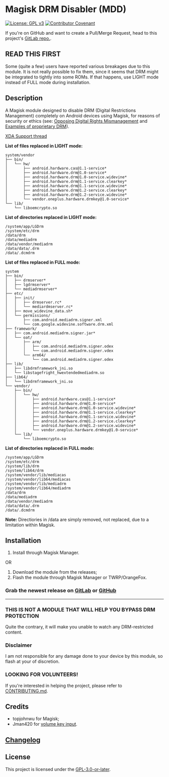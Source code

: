 # Magisk DRM Disabler (MDD) 
[![License: GPL v3](https://img.shields.io/badge/License-GPLv3-blue.svg)](https://www.gnu.org/licenses/gpl-3.0) [![Contributor Covenant](https://img.shields.io/badge/Contributor%20Covenant-v2.0%20adopted-ff69b4.svg)](CODE_OF_CONDUCT.md) 

If you're on GitHub and want to create a Pull/Merge Request, head to this project's [GitLab repo.](https://gitlab.com/Atrate/magisk-drm-disabler/).

## READ THIS FIRST

Some (quite a few) users have reported various breakages due to this module. It is not really possible to fix them, since it seems that DRM might be integrated to tightly into some ROMs. If that happens, use LIGHT mode instead of FULL mode during installation.

## Description

A Magisk module designed to disable DRM (Digital Restrictions Management) completely on Android devices using Magisk, for reasons of security or ethics (see: [Opposing Digital Rights Mismanagement](https://www.gnu.org/philosophy/opposing-drm.en.html) and [Examples of proprietary DRM](https://www.gnu.org/proprietary/proprietary-drm.en.html)).

[XDA Support thread](https://forum.xda-developers.com/apps/magisk/module-magisk-drm-disabler-t4070117)


**List of files replaced in LIGHT mode:**
```
system/vendor
├── bin/
│   └── hw/
│       ├── android.hardware.cas@1.1-service*
│       ├── android.hardware.drm@1.0-service*
│       ├── android.hardware.drm@1.0-service.widevine*
│       ├── android.hardware.drm@1.1-service.clearkey*
│       ├── android.hardware.drm@1.1-service.widevine*
│       ├── android.hardware.drm@1.2-service.clearkey*
│       ├── android.hardware.drm@1.2-service.widevine*
│       └── vendor.oneplus.hardware.drmkey@1.0-service*
└── lib/
    └── liboemcrypto.so
```

**List of directories replaced in LIGHT mode:**
```
/system/app/LGDrm
/system/etc/drm
/data/drm
/data/mediadrm
/data/vendor/mediadrm
/data/data/.drm
/data/.dcmdrm
```

**List of files replaced in FULL mode:**
```
system
├── bin/
│   ├── drmserver*
│   ├── lgdrmserver*
│   └── mediadrmserver*
├── etc/
│   ├── init/
│   │   ├── drmserver.rc*
│   │   └── mediardmserver.rc*
│   ├── move_widevine_data.sh*
│   └── permissions/
│       ├── com.android.mediadrm.signer.xml
│       └── com.google.widevine.software.drm.xml
├── framework/
│   ├── com.android.mediadrm.signer.jar*
│   └── oat/
│       ├── arm/
│       │   ├── com.android.mediadrm.signer.odex
│       │   └── com.android.mediadrm.signer.vdex
│       └── arm64/
│           └── com.android.mediadrm.signer.odex
├── lib/
│   ├── libdrmframework_jni.so
│   └── libstagefright_hwextendedmediadrm.so
├── lib64/
│   └── libdrmframework_jni.so
└── vendor/
    ├── bin/
    │   └── hw/
    │       ├── android.hardware.cas@1.1-service*
    │       ├── android.hardware.drm@1.0-service*
    │       ├── android.hardware.drm@1.0-service.widevine*
    │       ├── android.hardware.drm@1.1-service.clearkey*
    │       ├── android.hardware.drm@1.1-service.widevine*
    │       ├── android.hardware.drm@1.2-service.clearkey*
    │       ├── android.hardware.drm@1.2-service.widevine*
    │       └── vendor.oneplus.hardware.drmkey@1.0-service*
    └── lib/
        └── liboemcrypto.so
```

**List of directories replaced in FULL mode:**
```
/system/app/LGDrm
/system/etc/drm
/system/lib/drm
/system/lib64/drm
/system/vendor/lib/mediacas
/system/vendor/lib64/mediacas
/system/vendor/lib/mediadrm
/system/vendor/lib64/mediadrm
/data/drm
/data/mediadrm
/data/vendor/mediadrm
/data/data/.drm
/data/.dcmdrm
```

**Note:** Directiories in /data are simply removed, not replaced, due to a limitation within Magisk.

## Installation
1. Install through Magisk Manager.

OR

1. Download the module from the releases;
2. Flash the module through Magisk Manager or TWRP/OrangeFox.

### Grab the newest release on [GitLab](https://gitlab.com/Atrate/magisk-drm-disabler/-/releases) or [GitHub](https://github.com/Magisk-Modules-Repo/magisk-drm-disabler/releases)

---

### THIS IS NOT A MODULE THAT WILL HELP YOU BYPASS DRM PROTECTION
Quite the contrary, it will make you unable to watch any DRM-restricted content.

### Disclaimer
I am not responsible for any damage done to your device by this module, so flash at your of discretion.

### LOOKING FOR VOLUNTEERS!
If you're interested in helping the project, please refer to [CONTRIBUTING.md](./CONTRIBUTING.md).

## Credits
 - topjohnwu for Magisk;
 - Jman420 for [volume key input](https://github.com/Jman420/magisk_selinux_manager/blob/develop/common/install.sh).

## [Changelog](./CHANGELOG)

## License
This project is licensed under the [GPL-3.0-or-later](https://www.gnu.org/licenses/gpl-3.0.html).

